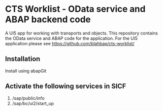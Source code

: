 # CTS Worklist - OData service and ABAP backend code

A UI5 app for working with transports and objects. This repository contains the  OData service and ABAP code for the application. For the UI5 application please see https://github.com/blahbap/cts-worklist/

## Installation 
Install using abapGit

## Activate the following services in SICF 

1. /sap/public/info
2. /sap/bc/ui2/start_up

